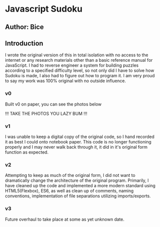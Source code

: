 # Javascript Sudoku
## Author: Bice

## Introduction

I wrote the original version of this in total isolation with no access to the internet or any research materials
other than a basic reference manual for JavaScript. I had to reverse engineer a system for building puzzles 
according to a specified difficulty level, so not only did I have to solve how Sudoku is made, I also had to 
figure out how to program it. I am very proud to say my work was 100% original with no outside influence.

### v0 

Built v0 on paper, you can see the photos below

!!! TAKE THE PHOTOS YOU LAZY BUM !!!

### v1

I was unable to keep a digital copy of the original code, so I hand recorded it as best I could onto notebook paper.
This code is no longer functioning properly and I may never walk back through it, it did in it's original form function 
as expected.

### v2

Attempting to keep as much of the original form, I did not want to dramatically change the architecture of the original
program. Primarily, I have cleaned up the code and implemented a more modern standard using HTML5(Flexbox), ES6, as well
as clean up of comments, naming conventions, implementation of file separations utilizing imports/exports.

### v3

Future overhaul to take place at some as yet unknown date.